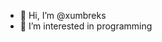 - 👋 Hi, I’m @xumbreks
- 👀 I’m interested in programming 

<!---
xumbreks/xumbreks is a ✨ special ✨ repository because its `README.md` (this file) appears on your GitHub profile.
You can click the Preview link to take a look at your changes.
--->
